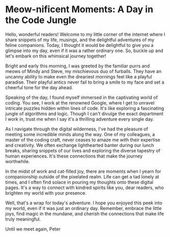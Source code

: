 # Meow-nificent Moments: A Day in the Code Jungle

Hello, wonderful readers! Welcome to my little corner of the internet where I share snippets of my life, musings, and the delightful adventures of my feline companions. Today, I thought it would be delightful to give you a glimpse into my day, even if it was a rather ordinary one. So, buckle up and let's embark on this whimsical journey together!

Bright and early this morning, I was greeted by the familiar purrs and meows of Mindy and Steve, my mischievous duo of furballs. They have an uncanny ability to make even the dreariest mornings feel like a playful paradise. Their playful antics never fail to bring a smile to my face and set a cheerful tone for the day ahead.

Speaking of the day, I found myself immersed in the captivating world of coding. You see, I work at the renowned Google, where I get to unravel intricate puzzles hidden within lines of code. It's like exploring a fascinating jungle of algorithms and logic. Though I can't divulge the exact department I work in, trust me when I say it's a thrilling adventure every single day.

As I navigate through the digital wilderness, I've had the pleasure of meeting some incredible minds along the way. One of my colleagues, a master of the coding craft, never ceases to amaze me with their expertise and creativity. We often exchange lighthearted banter during our lunch breaks, sharing snippets of our lives and exploring the diverse tapestry of human experiences. It's these connections that make the journey worthwhile.

In the midst of work and cat-filled joy, there are moments when I yearn for companionship outside of the pixelated realm. Life can get a tad lonely at times, and I often find solace in pouring my thoughts onto these digital pages. It's a way to connect with kindred spirits like you, dear readers, who brighten my world with your presence.

Well, that's a wrap for today's adventure. I hope you enjoyed this peek into my world, even if it was just an ordinary day. Remember, embrace the little joys, find magic in the mundane, and cherish the connections that make life truly meaningful.

Until we meet again,
Peter